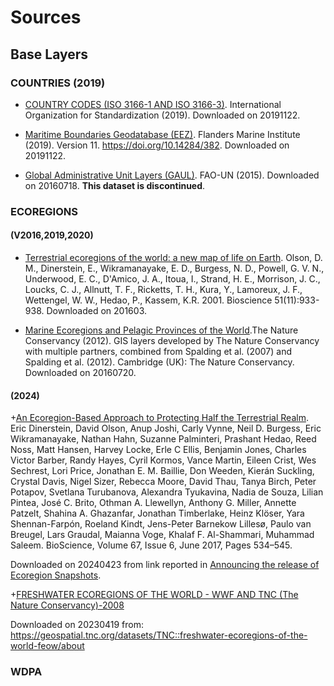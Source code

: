 # Sources

## Base Layers

### COUNTRIES (2019)

+  [COUNTRY CODES (ISO 3166-1 AND ISO 3166-3)](https://www.iso.org/obp/ui/#search).
International Organization for Standardization (2019).
Downloaded on 20191122.

+  [Maritime Boundaries Geodatabase (EEZ)](http://www.marineregions.org/).
Flanders Marine Institute (2019). Version 11. https://doi.org/10.14284/382.
Downloaded on 20191122.

+  [Global Administrative Unit Layers (GAUL)](http://www.fao.org/geonetwork/srv/en/metadata.show?id=12691).
FAO-UN (2015).
Downloaded on 20160718. __This dataset is discontinued__.

### ECOREGIONS

#### (V2016,2019,2020)

+  [Terrestrial ecoregions of the world: a new map of life on Earth](http://www.worldwildlife.org/publications/terrestrial-ecoregions-of-the-world). Olson, D. M., Dinerstein, E., Wikramanayake, E. D., Burgess, N. D., Powell, G. V. N., Underwood, E. C., D'Amico, J. A., Itoua, I., Strand, H. E., Morrison, J. C., Loucks, C. J., Allnutt, T. F., Ricketts, T. H., Kura, Y., Lamoreux, J. F., Wettengel, W. W., Hedao, P., Kassem, K.R. 2001.
Bioscience 51(11):933-938.
Downloaded on 201603.

+  [Marine Ecoregions and Pelagic Provinces of the World](http://data.unep-wcmc.org/datasets/38).The Nature Conservancy (2012). GIS layers developed by The Nature Conservancy with multiple partners, combined from Spalding et al. (2007) and Spalding et al. (2012). Cambridge (UK): The Nature Conservancy.
Downloaded on 20160720.

#### (2024)

+[An Ecoregion-Based Approach to Protecting Half the Terrestrial Realm](https://doi.org/10.1093/biosci/bix014). Eric Dinerstein, David Olson, Anup Joshi, Carly Vynne, Neil D. Burgess, Eric Wikramanayake, Nathan Hahn, Suzanne Palminteri, Prashant Hedao, Reed Noss, Matt Hansen, Harvey Locke, Erle C Ellis, Benjamin Jones, Charles Victor Barber, Randy Hayes, Cyril Kormos, Vance Martin, Eileen Crist, Wes Sechrest, Lori Price, Jonathan E. M. Baillie, Don Weeden, Kierán Suckling, Crystal Davis, Nigel Sizer, Rebecca Moore, David Thau, Tanya Birch, Peter Potapov, Svetlana Turubanova, Alexandra Tyukavina, Nadia de Souza, Lilian Pintea, José C. Brito, Othman A. Llewellyn, Anthony G. Miller, Annette Patzelt, Shahina A. Ghazanfar, Jonathan Timberlake, Heinz Klöser, Yara Shennan-Farpón, Roeland Kindt, Jens-Peter Barnekow Lillesø, Paulo van Breugel, Lars Graudal, Maianna Voge, Khalaf F. Al-Shammari, Muhammad Saleem. BioScience, Volume 67, Issue 6, June 2017, Pages 534–545.

Downloaded on 20240423 from link reported in [Announcing the release of Ecoregion Snapshots](https://www.oneearth.org/announcing-the-release-of-ecoregion-snapshots/).

+[FRESHWATER ECOREGIONS OF THE WORLD - WWF AND TNC (The Nature Conservancy)-2008](https://www.feow.org/)

Downloaded on 20230419 from:
https://geospatial.tnc.org/datasets/TNC::freshwater-ecoregions-of-the-world-feow/about

### WDPA

